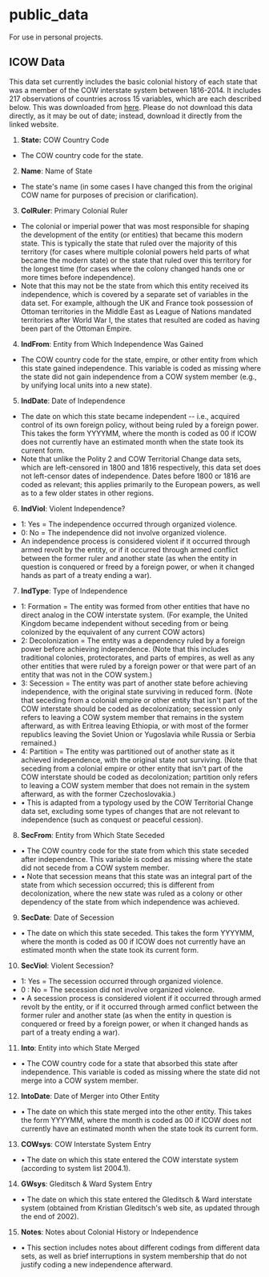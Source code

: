 # public_data

For use in personal projects.

## ICOW Data
This data set currently includes the basic colonial history of each state that was a member of the COW interstate system between 1816-2014. It includes 217 observations of countries across 15 variables, which are each described below. This was downloaded from [here](http://www.paulhensel.org/icowcol.html). Please do not download this data directly, as it may be out of date; instead, download it directly from the linked website.

1. __State:__ COW Country Code
*  The COW country code for the state.
2. __Name__: Name of State
*  The state's name (in some cases I have changed this from the original COW name for purposes of precision or clarification).
3. __ColRuler__: Primary Colonial Ruler
*  The colonial or imperial power that was most responsible for shaping the development of the entity (or entities) that became this modern state. This is typically the state that ruled over the majority of this territory (for cases where multiple colonial powers held parts of what became the modern state) or the state that ruled over this territory for the longest time (for cases where the colony changed hands one or more times before independence).
*  Note that this may not be the state from which this entity received its independence, which is covered by a separate set of variables in the data set. For example, although the UK and France took possession of Ottoman territories in the Middle East as League of Nations mandated territories after World War I, the states that resulted are coded as having been part of the Ottoman Empire.
4. __IndFrom__: Entity from Which Independence Was Gained
* The COW country code for the state, empire, or other entity from which this state gained independence. This variable is coded as missing where the state did not gain independence from a COW system member (e.g., by unifying local units into a new state).
5. __IndDate__: Date of Independence
* The date on which this state became independent -- i.e., acquired control of its own foreign policy, without being ruled by a foreign power. This takes the form YYYYMM, where the month is coded as 00 if ICOW does not currently have an estimated month when the state took its current form.
* Note that unlike the Polity 2 and COW Territorial Change data sets, which are left-censored in 1800 and 1816 respectively, this data set does not left-censor dates of independence. Dates before 1800 or 1816 are coded as relevant; this applies primarily to the European powers, as well as to a few older states in other regions.
6. __IndViol__: Violent Independence?
* 1: Yes = The independence occurred through organized violence.
* 0: No = The independence did not involve organized violence.
* An independence process is considered violent if it occurred through armed revolt by the entity, or if it occurred through armed conflict between the former ruler and another state (as when the entity in question is conquered or freed by a foreign power, or when it changed hands as part of a treaty ending a war).
7. __IndType__: Type of Independence
* 1: Formation = The entity was formed from other entities that have no direct analog in the COW interstate system. (For example, the United Kingdom became independent without seceding from or being colonized by the equivalent of any current COW actors)
* 2: Decolonization = The entity was a dependency ruled by a foreign power before achieving independence. (Note that this includes traditional colonies, protectorates, and parts of empires, as well as any other entities that were ruled by a foreign power or that were part of an entity that was not in the COW system.)
* 3: Secession = The entity was part of another state before achieving independence, with the original state surviving in reduced form. (Note that seceding from a colonial empire or other entity that isn't part of the COW interstate should be coded as decolonization; secession only refers to leaving a COW system member that remains in the system afterward, as with Eritrea leaving Ethiopia, or with most of the former republics leaving the Soviet Union or Yugoslavia while Russia or Serbia remained.)
* 4: Partition = The entity was partitioned out of another state as it achieved independence, with the original state not surviving. (Note that seceding from a colonial empire or other entity that isn't part of the COW interstate should be coded as decolonization; partition only refers to leaving a COW system member that does not remain in the system afterward, as with the former Czechoslovakia.)
* • This is adapted from a typology used by the COW Territorial Change data set, excluding some types of changes that are not relevant to independence (such as conquest or peaceful cession).
8. __SecFrom__: Entity from Which State Seceded
* • The COW country code for the state from which this state seceded after independence. This variable is coded as missing where the state did not secede from a COW system member.
* • Note that secession means that this state was an integral part of the state from which secession occurred; this is different from decolonization, where the new state was ruled as a colony or other dependency of the state from which independence was achieved.
9. __SecDate__: Date of Secession
* • The date on which this state seceded. This takes the form YYYYMM, where the month is coded as 00 if ICOW does not currently have an estimated month when the state took its current form.
10. __SecViol__: Violent Secession?
* 1: Yes = The secession occurred through organized violence.
* 0 : No = The secession did not involve organized violence.
* • A secession process is considered violent if it occurred through armed revolt by the entity, or if it occurred through armed conflict between the former ruler and another state (as when the entity in question is conquered or freed by a foreign power, or when it changed hands as part of a treaty ending a war).
11. __Into__: Entity into which State Merged
* • The COW country code for a state that absorbed this state after independence. This variable is coded as missing where the state did not merge into a COW system member.
12. __IntoDate__: Date of Merger into Other Entity
* • The date on which this state merged into the other entity. This takes the form YYYYMM, where the month is coded as 00 if ICOW does not currently have an estimated month when the state took its current form.
13. __COWsys__: COW Interstate System Entry
* • The date on which this state entered the COW interstate system (according to system list 2004.1).
14. __GWsys__: Gleditsch & Ward System Entry
* • The date on which this state entered the Gleditsch & Ward interstate system (obtained from Kristian Gleditsch's web site, as updated through the end of 2002).
15. __Notes__: Notes about Colonial History or Independence
* • This section includes notes about different codings from different data sets, as well as brief interruptions in system membership that do not justify coding a new independence afterward.
